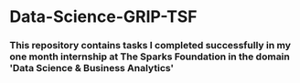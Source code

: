 # Data-Science-GRIP-TSF

### This repository contains tasks I completed successfully in my one month internship at The Sparks Foundation in the domain 'Data Science & Business Analytics'
